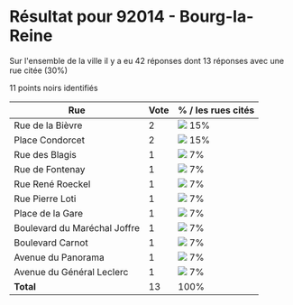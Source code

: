 # Résultat pour 92014 - Bourg-la-Reine

Sur l'ensemble de la ville il y a eu 42 réponses dont 13 réponses avec une rue citée (30%)

11 points noirs identifiés

| Rue | Vote | % / les rues cités|
|-----|------|-------------------|
| Rue de la Bièvre | 2 | <img src="../../img/bar_15.gif" />&nbsp;15%|
| Place Condorcet | 2 | <img src="../../img/bar_15.gif" />&nbsp;15%|
| Rue des Blagis | 1 | <img src="../../img/bar_7.gif" />&nbsp;7%|
| Rue de Fontenay | 1 | <img src="../../img/bar_7.gif" />&nbsp;7%|
| Rue René Roeckel | 1 | <img src="../../img/bar_7.gif" />&nbsp;7%|
| Rue Pierre Loti | 1 | <img src="../../img/bar_7.gif" />&nbsp;7%|
| Place de la Gare | 1 | <img src="../../img/bar_7.gif" />&nbsp;7%|
| Boulevard du Maréchal Joffre | 1 | <img src="../../img/bar_7.gif" />&nbsp;7%|
| Boulevard Carnot | 1 | <img src="../../img/bar_7.gif" />&nbsp;7%|
| Avenue du Panorama | 1 | <img src="../../img/bar_7.gif" />&nbsp;7%|
| Avenue du Général Leclerc | 1 | <img src="../../img/bar_7.gif" />&nbsp;7%|
| **Total** | 13 | 100%|
